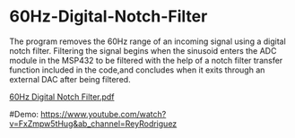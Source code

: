 # 60Hz-Digital-Notch-Filter

The program removes the 60Hz range of an incoming signal using a digital notch filter. Filtering the signal begins when the sinusoid enters the ADC module in the MSP432 to be 
filtered with the help of a notch filter transfer function included in the code,and concludes when it exits through an external DAC after being filtered. 

[60Hz Digital Notch Filter.pdf](https://github.com/Rey-1/Digital-60Hz-Notch-Filter/files/7017894/60Hz.Digital.Notch.Filter.pdf)

#Demo: https://www.youtube.com/watch?v=FxZmpw5tHug&ab_channel=ReyRodriguez


